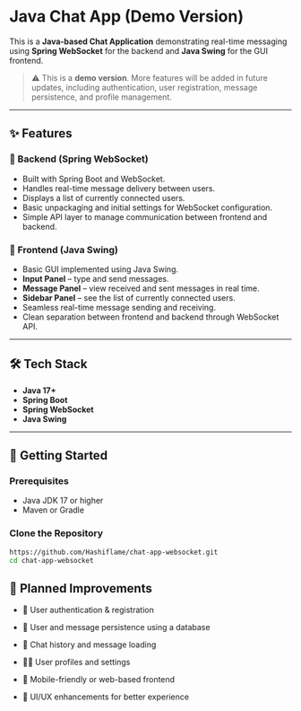 # Java Chat App (Demo Version)

This is a **Java-based Chat Application** demonstrating real-time messaging using **Spring WebSocket** for the backend and **Java Swing** for the GUI frontend.

> ⚠️ This is a **demo version**. More features will be added in future updates, including authentication, user registration, message persistence, and profile management.

---

## ✨ Features

### 🔧 Backend (Spring WebSocket)
- Built with Spring Boot and WebSocket.
- Handles real-time message delivery between users.
- Displays a list of currently connected users.
- Basic unpackaging and initial settings for WebSocket configuration.
- Simple API layer to manage communication between frontend and backend.

### 💬 Frontend (Java Swing)
- Basic GUI implemented using Java Swing.
- **Input Panel** – type and send messages.
- **Message Panel** – view received and sent messages in real time.
- **Sidebar Panel** – see the list of currently connected users.
- Seamless real-time message sending and receiving.
- Clean separation between frontend and backend through WebSocket API.

---

## 🛠️ Tech Stack

- **Java 17+**
- **Spring Boot**
- **Spring WebSocket**
- **Java Swing**

---

## 🚀 Getting Started

### Prerequisites
- Java JDK 17 or higher
- Maven or Gradle

### Clone the Repository
```bash
https://github.com/Hashiflame/chat-app-websocket.git
cd chat-app-websocket
```

## 📌 Planned Improvements
- 🔐 User authentication & registration

- 🧠 User and message persistence using a database

- 🧾 Chat history and message loading

- 🧑‍💼 User profiles and settings

- 📱 Mobile-friendly or web-based frontend

- 🎨 UI/UX enhancements for better experience